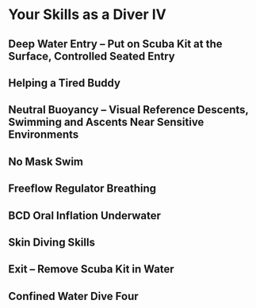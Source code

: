 # Your Skills as a Diver IV

## Deep Water Entry – Put on Scuba Kit at the Surface, Controlled Seated Entry

## Helping a Tired Buddy

## Neutral Buoyancy – Visual Reference Descents, Swimming and Ascents Near Sensitive Environments

## No Mask Swim

## Freeflow Regulator Breathing

## BCD Oral Inflation Underwater

## Skin Diving Skills

## Exit – Remove Scuba Kit in Water

## Confined Water Dive Four
